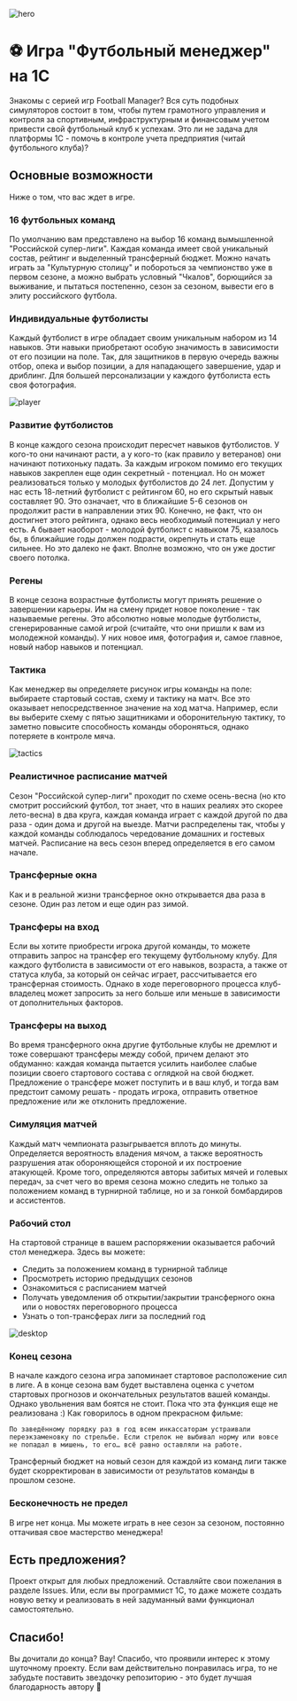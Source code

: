 ![hero](/Images/readme-logo.png)

# ⚽ Игра "Футбольный менеджер" на 1С

Знакомы с серией игр Football Manager? Вся суть подобных симуляторов состоит в том, чтобы путем грамотного управления и контроля за спортивным, инфраструктурным и финансовым учетом привести свой футбольный клуб к успехам. Это ли не задача для платформы 1С - помочь в контроле учета предприятия (читай футбольного клуба)?

## Основные возможности

Ниже о том, что вас ждет в игре.

### 16 футбольных команд

По умолчанию вам представлено на выбор 16 команд вымышленной "Российской супер-лиги". Каждая команда имеет свой уникальный состав, рейтинг и выделенный трансферный бюджет. Можно начать играть за "Культурную столицу" и побороться за чемпионство уже в первом сезоне, а можно выбрать условный "Чкалов", борющийся за выживание, и пытаться постепенно, сезон за сезоном, вывести его в элиту российского футбола.

### Индивидуальные футболисты

Каждый футболист в игре обладает своим уникальным набором из 14 навыков. Эти навыки приобретают особую значимость в зависимости от его позиции на поле. Так, для защитников в первую очередь важны отбор, опека и выбор позиции, а для нападающего завершение, удар и дриблинг. Для большей персонализации у каждого футболиста есть своя фотография.

![player](/Images/player.png)

### Развитие футболистов

В конце каждого сезона происходит пересчет навыков футболистов. У кого-то они начинают расти, а у кого-то (как правило у ветеранов) они начинают потихоньку падать.
За каждым игроком помимо его текущих навыков закреплен еще один секретный - потенциал. Но он может реализоваться только у молодых футболистов до 24 лет. Допустим у нас есть 18-летний футболист с рейтингом 60, но его скрытый навык составляет 90. Это означает, что в ближайшие 5-6 сезонов он продолжит расти в направлении этих 90. Конечно, не факт, что он достигнет этого рейтинга, однако весь необходимый потенциал у него есть. А бывает наоборот - молодой футболист с навыком 75, казалось бы, в ближайшие годы должен подрасти, окрепнуть и стать еще сильнее. Но это далеко не факт. Вполне возможно, что он уже достиг своего потолка.

### Регены

В конце сезона возрастные футболисты могут принять решение о завершении карьеры. Им на смену придет новое поколение - так называемые регены. Это абсолютно новые молодые футболисты, сгенерированные самой игрой (считайте, что они пришли к вам из молодежной команды). У них новое имя, фотография и, самое главное, новый набор навыков и потенциал.

### Тактика

Как менеджер вы определяете рисунок игры команды на поле: выбираете стартовый состав, схему и тактику на матч. Все это оказывает непосредственное значение на ход матча. Например, если вы выберите схему с пятью защитниками и оборонительную тактику, то заметно повысите способность команды обороняться, однако потеряете в контроле мяча.

![tactics](/Images/tactics.png)

### Реалистичное расписание матчей

Сезон "Российской супер-лиги" проходит по схеме осень-весна (но кто смотрит российский футбол, тот знает, что в наших реалиях это скорее лето-весна) в два круга, каждая команда играет с каждой другой по два раза - один дома и другой на выезде. Матчи распределены так, чтобы у каждой команды соблюдалось чередование домашних и гостевых матчей. Расписание на весь сезон вперед определяется в его самом начале.

### Трансферные окна

Как и в реальной жизни трансферное окно открывается два раза в сезоне. Один раз летом и еще один раз зимой.

### Трансферы на вход

Если вы хотите приобрести игрока другой команды, то можете отправить запрос на трансфер его текущему футбольному клубу. Для каждого футболиста в зависимости от его навыков, возраста, а также от статуса клуба, за который он сейчас играет, рассчитывается его трансферная стоимость. Однако в ходе переговорного процесса клуб-владелец может запросить за него больше или меньше в зависимости от дополнительных факторов.

### Трансферы на выход

Во время трансферного окна другие футбольные клубы не дремлют и тоже совершают трансферы между собой, причем делают это обдуманно: каждая команда пытается усилить наиболее слабые позиции своего стартового состава с оглядкой на свой бюджет. Предложение о трансфере может поступить и в ваш клуб, и тогда вам предстоит самому решать - продать игрока, отправить ответное предложение или же отклонить предложение.

### Симуляция матчей

Каждый матч чемпионата разыгрывается вплоть до минуты. Определяется вероятность владения мячом, а также вероятность разрушения атак обороняющейся стороной и их построение атакующей. Кроме того, определяются авторы забитых мячей и голевых передач, за счет чего во время сезона можно следить не только за положением команд в турнирной таблице, но и за гонкой бомбардиров и ассистентов.

### Рабочий стол

На стартовой странице в вашем распоряжении оказывается рабочий стол менеджера. Здесь вы можете:

- Следить за положением команд в турнирной таблице
- Просмотреть историю предыдущих сезонов
- Ознакомиться с расписанием матчей
- Получать уведомления об открытии/закрытии трансферного окна или о новостях переговорного процесса
- Узнать о топ-трансферах лиги за последний год

![desktop](/Images/desktop.png)

### Конец сезона

В начале каждого сезона игра запоминает стартовое расположение сил в лиге. А в конце сезона вам будет выставлена оценка с учетом стартовых прогнозов и окончательных результатов вашей команды. Однако увольнения вам боятся не стоит. Пока что эта функция еще не реализована :) Как говорилось в одном прекрасном фильме:

```
По заведённому порядку раз в год всем инкассаторам устраивали переэкзаменовку по стрельбе. Если стрелок не выбивал норму или вовсе не попадал в мишень, то его… всё равно оставляли на работе.
```

Трансферный бюджет на новый сезон для каждой из команд лиги также будет скорректирован в зависимости от результатов команды в прошлом сезоне.

### Бесконечность не предел

В игре нет конца. Мы можете играть в нее сезон за сезоном, постоянно оттачивая свое мастерство менеджера!

## Есть предложения?

Проект открыт для любых предложений. Оставляйте свои пожелания в разделе Issues. Или, если вы программист 1С, то даже можете создать новую ветку и реализовать в ней задуманный вами функционал самостоятельно.

## Спасибо!

Вы дочитали до конца? Вау! Спасибо, что проявили интерес к этому шуточному проекту. Если вам действительно понравилась игра, то не забудьте поставить звездочку репозиторию - это будет лучшая благодарность автору 🙏

